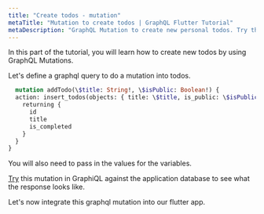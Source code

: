 ```yaml
---
title: "Create todos - mutation"
metaTitle: "Mutation to create todos | GraphQL Flutter Tutorial"
metaDescription: "GraphQL Mutation to create new personal todos. Try the mutation in GraphiQL, passing the Authorization token to get authenticated results."
---
```

In this part of the tutorial, you will learn how to create new todos by using GraphQL Mutations.

Let's define a graphql query to do a mutation into todos.

```graphql
  mutation addTodo(\$title: String!, \$isPublic: Boolean!) {
  action: insert_todos(objects: { title: \$title, is_public: \$isPublic }) {
    returning {
      id
      title
      is_completed
    }
  }
}
```

You will also need to pass in the values for the variables.

[Try](https://learn.hasura.io/graphql/graphiql?tutorial=react-native) this mutation in GraphiQL against the application database to see what the response looks like.

Let's now integrate this graphql mutation into our flutter app.

